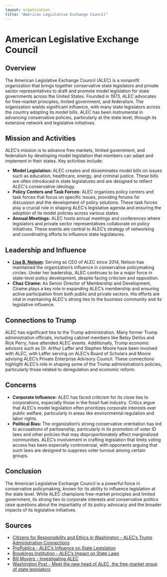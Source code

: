 ```yaml
---
layout: organization
title: "American Legislative Exchange Council"
---
```


# American Legislative Exchange Council

## Overview
The American Legislative Exchange Council (ALEC) is a nonprofit organization that brings together conservative state legislators and private sector representatives to draft and promote model legislation for state governments across the United States. Founded in 1973, ALEC advocates for free-market principles, limited government, and federalism. The organization wields significant influence, with many state legislators across the country adopting its model bills. ALEC has been instrumental in advancing conservative policies, particularly at the state level, through its extensive network and legislative initiatives.

## Mission and Activities
ALEC’s mission is to advance free markets, limited government, and federalism by developing model legislation that members can adapt and implement in their states. Key activities include:
- **Model Legislation:** ALEC creates and disseminates model bills on issues such as education, healthcare, energy, and criminal justice. These bills are often introduced in state legislatures and are designed to reflect ALEC's conservative ideology.
- **Policy Centers and Task Forces:** ALEC organizes policy centers and task forces that focus on specific issues, providing forums for discussion and the development of policy solutions. These task forces play a crucial role in shaping ALEC’s legislative agenda and ensuring the adoption of its model policies across various states.
- **Annual Meetings:** ALEC hosts annual meetings and conferences where legislators and private sector representatives collaborate on policy initiatives. These events are central to ALEC’s strategy of networking and coordinating efforts to influence state legislatures.

## Leadership and Influence
- **[Lisa B. Nelson](https://www.washingtonpost.com/blogs/govbeat/wp/2014/07/09/meet-the-new-head-of-alec-the-free-market-group-of-state-legislators/):** Serving as CEO of ALEC since 2014, Nelson has maintained the organization’s influence in conservative policymaking circles. Under her leadership, ALEC continues to be a major force in state-level policy development, despite facing criticism and opposition.
- **Chaz Cirame:** As Senior Director of Membership and Development, Cirame plays a key role in expanding ALEC’s membership and ensuring active participation from both public and private sectors. His efforts are vital in maintaining ALEC's strong ties to the business community and its legislative influence.

## Connections to Trump
ALEC has significant ties to the Trump administration. Many former Trump administration officials, including cabinet members like Betsy DeVos and Rick Perry, have attended ALEC events. Additionally, Trump economic advisors such as Dr. Arthur Laffer and Stephen Moore have been involved with ALEC, with Laffer serving on ALEC’s Board of Scholars and Moore advising ALEC’s Private Enterprise Advisory Council. These connections highlight ALEC’s role in shaping some of the Trump administration’s policies, particularly those related to deregulation and economic reform.

## Concerns
- **Corporate Influence:** ALEC has faced criticism for its close ties to corporations, especially those in the fossil fuel industry. Critics argue that ALEC’s model legislation often prioritizes corporate interests over public welfare, particularly in areas like environmental regulation and labor rights.
- **Political Bias:** The organization’s strong conservative orientation has led to accusations of partisanship, particularly in its promotion of voter ID laws and other policies that may disproportionately affect marginalized communities. ALEC’s involvement in crafting legislation that limits voting access has been especially controversial, with opponents arguing that such laws are designed to suppress voter turnout among certain groups.

## Conclusion
The American Legislative Exchange Council is a powerful force in conservative policymaking, known for its ability to influence legislation at the state level. While ALEC champions free-market principles and limited government, its strong ties to corporate interests and conservative politics raise questions about the impartiality of its policy advocacy and the broader impacts of its legislative initiatives.

## Sources
- [Citizens for Responsibility and Ethics in Washington - ALEC’s Trump Administration Connections](https://www.citizensforethics.org/reports-investigations/crew-investigations/trump-administration-alec-influence/)
- [ProPublica - ALEC’s Influence on State Legislation](https://www.propublica.org/article/our-step-by-step-guide-to-understanding-alecs-influence-on-your-state-laws)
- [Brookings Institution - ALEC’s Impact on State Laws](https://www.brookings.edu/articles/alecs-influence-over-lawmaking-in-state-legislatures/)
- [Bill Moyers - Investigating ALEC](https://billmoyers.com/segment/united-states-of-alec/)
- [Washington Post - Meet the new head of ALEC, the free-market group of state legislators](https://www.washingtonpost.com/blogs/govbeat/wp/2014/07/09/meet-the-new-head-of-alec-the-free-market-group-of-state-legislators/)